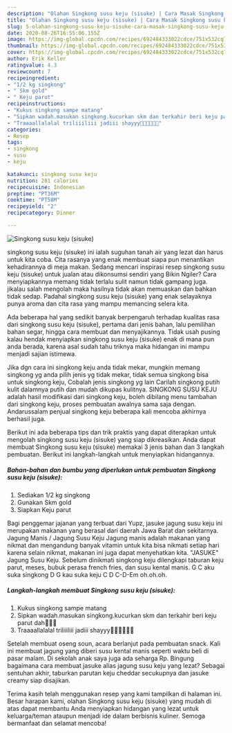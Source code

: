 ```yaml
---
description: "Olahan Singkong susu keju (sisuke) | Cara Masak Singkong susu keju (sisuke) Yang Lezat Sekali"
title: "Olahan Singkong susu keju (sisuke) | Cara Masak Singkong susu keju (sisuke) Yang Lezat Sekali"
slug: 5-olahan-singkong-susu-keju-sisuke-cara-masak-singkong-susu-keju-sisuke-yang-lezat-sekali
date: 2020-08-26T16:55:06.155Z
image: https://img-global.cpcdn.com/recipes/692484333022cdce/751x532cq70/singkong-susu-keju-sisuke-foto-resep-utama.jpg
thumbnail: https://img-global.cpcdn.com/recipes/692484333022cdce/751x532cq70/singkong-susu-keju-sisuke-foto-resep-utama.jpg
cover: https://img-global.cpcdn.com/recipes/692484333022cdce/751x532cq70/singkong-susu-keju-sisuke-foto-resep-utama.jpg
author: Erik Keller
ratingvalue: 4.3
reviewcount: 7
recipeingredient:
- "1/2 kg singkong"
- " Skm gold"
- " Keju parut"
recipeinstructions:
- "Kukus singkong sampe matang"
- "Sipkan wadah.masukan singkong.kucurkan skm dan terkahir beri keju parut dah🤩🤩🤩"
- "Traaaallalalal triliiiliii jadiii shayyy🤩🤩🤩🤤🤤🤤"
categories:
- Resep
tags:
- singkong
- susu
- keju

katakunci: singkong susu keju 
nutrition: 281 calories
recipecuisine: Indonesian
preptime: "PT36M"
cooktime: "PT58M"
recipeyield: "2"
recipecategory: Dinner

---
```



![Singkong susu keju (sisuke)](https://img-global.cpcdn.com/recipes/692484333022cdce/751x532cq70/singkong-susu-keju-sisuke-foto-resep-utama.jpg)


singkong susu keju (sisuke) ini ialah suguhan tanah air yang lezat dan harus untuk kita coba. Cita rasanya yang enak membuat siapa pun menantikan kehadirannya di meja makan.
Sedang mencari inspirasi resep singkong susu keju (sisuke) untuk jualan atau dikonsumsi sendiri yang Bikin Ngiler? Cara menyiapkannya memang tidak terlalu sulit namun tidak gampang juga. jikalau salah mengolah maka hasilnya tidak akan memuaskan dan bahkan tidak sedap. Padahal singkong susu keju (sisuke) yang enak selayaknya punya aroma dan cita rasa yang mampu memancing selera kita.

Ada beberapa hal yang sedikit banyak berpengaruh terhadap kualitas rasa dari singkong susu keju (sisuke), pertama dari jenis bahan, lalu pemilihan bahan segar, hingga cara membuat dan menyajikannya. Tidak usah pusing kalau hendak menyiapkan singkong susu keju (sisuke) enak di mana pun anda berada, karena asal sudah tahu triknya maka hidangan ini mampu menjadi sajian istimewa.

Jika dgn cara ini singkong keju anda tidak mekar, mungkin memang singkong yg anda pilih jenis yg tidak mekar, tidak semua singkong bisa untuk singkong keju, Cobalah jenis singkong yg lain Carilah singkong putih kulit dalamnya putih dan mudah dikupas kulitnya. SINGKONG SUSU KEJU adalah hasil modifikasi dari singkong keju, boleh dibilang menu tambahan dari singkong keju, proses pembuatan awalnya sama saja dengan. Andarussalam penjual singkong keju beberapa kali mencoba akhirnya berhasil juga.


Berikut ini ada beberapa tips dan trik praktis yang dapat diterapkan untuk mengolah singkong susu keju (sisuke) yang siap dikreasikan. Anda dapat membuat Singkong susu keju (sisuke) memakai 3 jenis bahan dan 3 langkah pembuatan. Berikut ini langkah-langkah untuk menyiapkan hidangannya.

<!--inarticleads1-->

##### Bahan-bahan dan bumbu yang diperlukan untuk pembuatan Singkong susu keju (sisuke):

1. Sediakan 1/2 kg singkong
1. Gunakan  Skm gold
1. Siapkan  Keju parut


Bagi penggemar jajanan yang terbuat dari Yupz, jasuke jagung susu keju ini merupakan makanan yang berasal dari daerah Jawa Barat dan sekitarnya. Jagung Manis / Jagung Susu Keju Jagung manis adalah makanan yang nikmat dan mengandung banyak vitamin untuk kita bisa nikmati setiap hari karena selain nikmat, makanan ini juga dapat menyehatkan kita. &#34;JASUKE&#34; Jagung Susu Keju. Sebelum dinikmati singkong keju dilengkapi taburan keju parut, meses, bubuk perasa french fries, dan susu kental manis. G C aku suka singkong D G kau suka keju C D C-D-Em oh.oh.oh. 

<!--inarticleads2-->

##### Langkah-langkah membuat Singkong susu keju (sisuke):

1. Kukus singkong sampe matang
1. Sipkan wadah.masukan singkong.kucurkan skm dan terkahir beri keju parut dah🤩🤩🤩
1. Traaaallalalal triliiiliii jadiii shayyy🤩🤩🤩🤤🤤🤤


Setelah membuat oseng soun, acara berlanjut pada pembuatan snack. Kali ini membuat jagung yang diberi susu kental manis seperti waktu beli di pasar malam. Di sekolah anak saya juga ada seharga Rp. Bingung bagaimana cara membuat jasuke alias jagung susu keju yang lezat? Sebagai sentuhan akhir, taburkan parutan keju cheddar secukupnya dan jasuke creamy siap disajikan. 

Terima kasih telah menggunakan resep yang kami tampilkan di halaman ini. Besar harapan kami, olahan Singkong susu keju (sisuke) yang mudah di atas dapat membantu Anda menyiapkan hidangan yang lezat untuk keluarga/teman ataupun menjadi ide dalam berbisnis kuliner. Semoga bermanfaat dan selamat mencoba!
